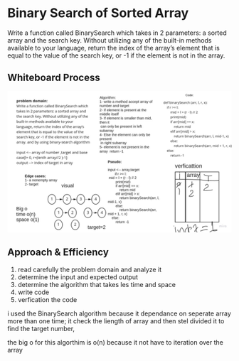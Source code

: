
# Binary Search of Sorted Array
<!-- Description of the challenge -->

Write a function called BinarySearch which takes in 2 parameters: a sorted array and the search key. Without utilizing any of the built-in methods available to your language, return the index of the array’s element that is equal to the value of the search key, or -1 if the element is not in the array.

## Whiteboard Process

![](BinarySearch.jpg)

## Approach & Efficiency
<!-- What approach did you take? Discuss Why. What is the Big O space/time for this approach? -->

1. read carefully the problem domain and analyze it
2. determine the input and expected output
3. determine the algorithm that takes les time and space
4. write code
5. verfication the code

i used the BinarySearch algorithm because it dependance on seperate array more than one time; it check the liength of array and then stel divided it to find the target number,

the big o for this algorthim is o(n) because it not have to iteration over the array
